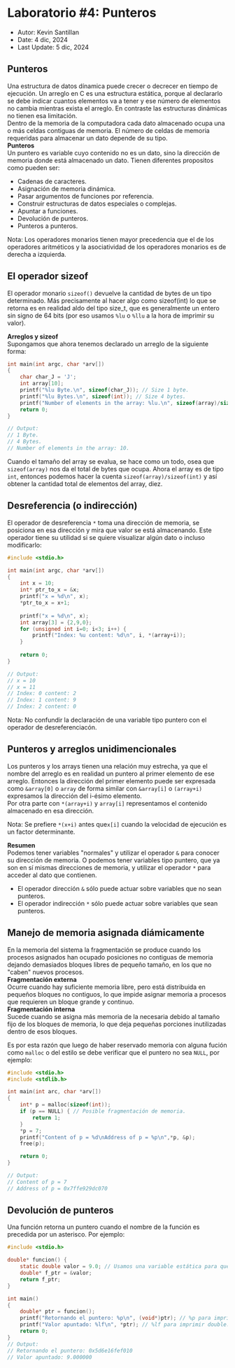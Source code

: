 # Laboratorio #4: Punteros
* Autor: Kevin Santillan
* Date: 4 dic, 2024
* Last Update: 5 dic, 2024


## Punteros

Una estructura de datos dínamica puede crecer o decrecer en tiempo de ejecución.
Un arreglo en C es una estructura estática, porque al declararlo se debe indicar cuantos elementos va a tener y ese número de elementos no cambia mientras exista el arreglo. En contraste las estructuras dinámicas no tienen esa limitación.<br>
Dentro de la memoria de la computadora cada dato almacenado ocupa una o más celdas contiguas de memoria. El número de celdas de memoria requeridas para almacenar un dato depende de su tipo.<br>
**Punteros**<br>
Un puntero es variable cuyo contenido no es un dato, sino la dirección de memoria donde está almacenado un dato. Tienen diferentes propositos como pueden ser:<br>
* Cadenas de caracteres.<br>
* Asignación de memoria dinámica.<br>
* Pasar argumentos de funciones por referencia.
* Construir estructuras de datos especiales o complejas.
* Apuntar a funciones.<br>
* Devolución de punteros.<br>
* Punteros a punteros.<br>

Nota: Los operadores monarios tienen mayor precedencia que el de los operadores aritméticos y la asociatividad de los operadores monarios es de derecha a izquierda.<br>

## El operador sizeof

El operador monario `sizeof()` devuelve la cantidad de bytes de un tipo determinado. Más precisamente al hacer algo como
sizeof(int) lo que se retorna es en realidad aldo del tipo size_t, que es generalmente un entero sin signo de 64 bits (por eso usamos `%lu` o `%llu` a la hora de imprimir su valor).

**Arreglos y sizeof**<br>
Supongamos que ahora tenemos declarado un arreglo de la siguiente forma:<br>

```c
int main(int argc, char *arv[])
{
    char char_J = 'J';
    int array[10];
    printf("%lu Byte.\n", sizeof(char_J)); // Size 1 byte.
    printf("%lu Bytes.\n", sizeof(int)); // Size 4 bytes.
    printf("Number of elements in the array: %lu.\n", sizeof(array)/sizeof(int));
    return 0;
}

// Output:
// 1 Byte.
// 4 Bytes.
// Number of elements in the array: 10.
```
Cuando el tamaño del array se evalua, se hace como un todo, osea que `sizeof(array)` nos da el total de bytes que ocupa. Ahora el array es de tipo `int`, entonces podemos hacer la cuenta `sizeof(array)/sizeof(int)` y así obtener la cantidad total de elementos del array, diez.<br>

## Desreferencia (o indirección)

El operador de desreferencia `*` toma una dirección de memoria, se posiciona en esa dirección y mira que valor se está almacenando. Este operador tiene su utilidad si se quiere visualizar algún dato o incluso modificarlo:

```c
#include <stdio.h>

int main(int argc, char *arv[])
{
    int x = 10;
    int* ptr_to_x = &x;
    printf("x = %d\n", x);
    *ptr_to_x = x+1;
    
    printf("x = %d\n", x);
    int array[3] = {2,9,0};
    for (unsigned int i=0; i<3; i++) {
        printf("Index: %u content: %d\n", i, *(array+i));
    }
    
    return 0;
}

// Output:
// x = 10
// x = 11
// Index: 0 content: 2
// Index: 1 content: 9
// Index: 2 content: 0
```

Nota: No confundir la declaración de una variable tipo puntero con el operador de desreferenciacón.<br>

## Punteros y arreglos unidimencionales

Los punteros y los arrays tienen una relación muy estrecha, ya que el nombre del arreglo es en realidad un puntero al primer elemento de ese arreglo. Entonces la dirección del primer elemento puede ser expresada como `&array[0]` o `array` de forma similar con `&array[i]` o `(array+i)` expresamos la dirección del i-ésimo elemento.<br>
Por otra parte con `*(array+i)` y `array[i]` representamos el contenido almacenado en esa dirección.<br>

Nota: Se prefiere `*(x+i)` antes que`x[i]` cuando la velocidad de ejecución es un factor determinante.<br>


**Resumen**<br>
Podemos tener variables "normales" y utilizar el operador `&` para conocer su dirección de memoria. O podemos tener variables tipo puntero, que ya son en sí mismas direcciones de memoria, y utilizar el operador `*` para acceder al dato que contienen.<br>
* El operador dirección `&` sólo puede actuar sobre variables que no sean punteros.<br>
* El operador indirección `*` sólo puede actuar sobre variables que sean punteros.<br>

## Manejo de memoria asignada diámicamente

En la memoria del sistema la fragmentación se produce cuando los procesos asignados han ocupado posiciones no contiguas de memoria dejando demasiados bloques libres de pequeño tamaño, en los que no "caben" nuevos procesos.<br>
**Fragmentación externa**<br>
Ocurre cuando hay suficiente memoria libre, pero está distribuida en pequeños bloques no contiguos, lo que impide asignar memoria a procesos que requieren un bloque grande y continuo.<br>
**Fragmentación interna**<br>
Sucede cuando se asigna más memoria de la necesaria debido al tamaño fijo de los bloques de memoria, lo que deja pequeñas porciones inutilizadas dentro de esos bloques.<br>

Es por esta razón que luego de haber reservado memoria con alguna fución como `malloc` o del estilo se debe verificar que el puntero no sea `NULL`, por ejemplo:<br>

```c
#include <stdio.h>
#include <stdlib.h>

int main(int arc, char *arv[])
{
	int* p = malloc(sizeof(int));
	if (p == NULL) { // Posible fragmentación de memoria.
		return 1;
	}
	*p = 7;
	printf("Content of p = %d\nAddress of p = %p\n",*p, &p);
	free(p);

	return 0;
}

// Output:
// Content of p = 7
// Address of p = 0x7ffe929dc070
```
## Devolución de punteros

Una función retorna un puntero cuando el nombre de la función es precedida por un asterisco. Por ejemplo:<br>
```c
#include <stdio.h>

double* funcion() {
    static double valor = 9.0; // Usamos una variable estática para que permanezca después de que la función termine.
    double* f_ptr = &valor;
    return f_ptr;
}

int main()
{
    double* ptr = funcion();
    printf("Retornando el puntero: %p\n", (void*)ptr); // %p para imprimir punteros.
    printf("Valor apuntado: %lf\n", *ptr); // %lf para imprimir double.
    return 0;
}
// Output:
// Retornando el puntero: 0x5d6e16fef010
// Valor apuntado: 9.000000
```
